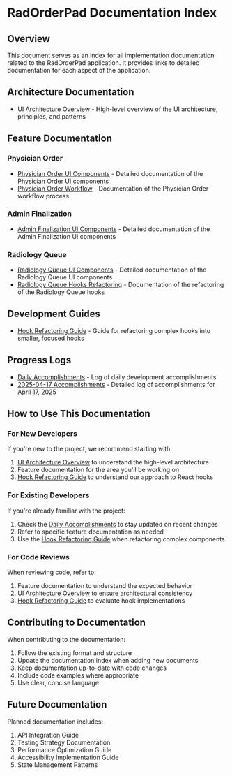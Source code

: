 # RadOrderPad Documentation Index

## Overview

This document serves as an index for all implementation documentation related to the RadOrderPad application. It provides links to detailed documentation for each aspect of the application.

## Architecture Documentation

- [UI Architecture Overview](./ui-architecture-overview.md) - High-level overview of the UI architecture, principles, and patterns

## Feature Documentation

### Physician Order

- [Physician Order UI Components](./physician-order-ui-components.md) - Detailed documentation of the Physician Order UI components
- [Physician Order Workflow](./physician-order-workflow.md) - Documentation of the Physician Order workflow process

### Admin Finalization

- [Admin Finalization UI Components](./admin-finalization-ui-components.md) - Detailed documentation of the Admin Finalization UI components

### Radiology Queue

- [Radiology Queue UI Components](./radiology-queue-ui-components.md) - Detailed documentation of the Radiology Queue UI components
- [Radiology Queue Hooks Refactoring](./radiology-queue-hooks-refactoring.md) - Documentation of the refactoring of the Radiology Queue hooks

## Development Guides

- [Hook Refactoring Guide](./hook-refactoring-guide.md) - Guide for refactoring complex hooks into smaller, focused hooks

## Progress Logs

- [Daily Accomplishments](../daily-accomplishments.md) - Log of daily development accomplishments
- [2025-04-17 Accomplishments](./2025-04-17-accomplishments.md) - Detailed log of accomplishments for April 17, 2025

## How to Use This Documentation

### For New Developers

If you're new to the project, we recommend starting with:

1. [UI Architecture Overview](./ui-architecture-overview.md) to understand the high-level architecture
2. Feature documentation for the area you'll be working on
3. [Hook Refactoring Guide](./hook-refactoring-guide.md) to understand our approach to React hooks

### For Existing Developers

If you're already familiar with the project:

1. Check the [Daily Accomplishments](../daily-accomplishments.md) to stay updated on recent changes
2. Refer to specific feature documentation as needed
3. Use the [Hook Refactoring Guide](./hook-refactoring-guide.md) when refactoring complex components

### For Code Reviews

When reviewing code, refer to:

1. Feature documentation to understand the expected behavior
2. [UI Architecture Overview](./ui-architecture-overview.md) to ensure architectural consistency
3. [Hook Refactoring Guide](./hook-refactoring-guide.md) to evaluate hook implementations

## Contributing to Documentation

When contributing to the documentation:

1. Follow the existing format and structure
2. Update the documentation index when adding new documents
3. Keep documentation up-to-date with code changes
4. Include code examples where appropriate
5. Use clear, concise language

## Future Documentation

Planned documentation includes:

1. API Integration Guide
2. Testing Strategy Documentation
3. Performance Optimization Guide
4. Accessibility Implementation Guide
5. State Management Patterns